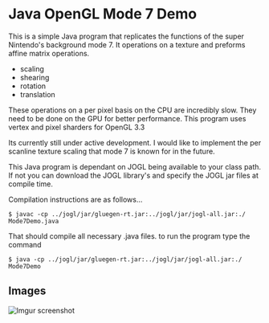
# Java OpenGL Mode 7 Demo
This is a simple Java program that replicates the functions of the super Nintendo's background mode 7.
It operations on a texture and preforms affine matrix operations.

* scaling
* shearing
* rotation
* translation

These operations on a per pixel basis on the CPU are incredibly slow. They need to be done on the GPU
for better performance. This program uses vertex and pixel sharders for OpenGL 3.3

Its currently still under active development. I would like to implement the per scanline texture scaling
that mode 7 is known for in the future.

This Java program is dependant on JOGL being available to your class path. If not you can download the JOGL
library's and specify the JOGL jar files at compile time.

Compilation instructions are as follows...

	$ javac -cp ../jogl/jar/gluegen-rt.jar:../jogl/jar/jogl-all.jar:./ Mode7Demo.java

That should compile all necessary .java files. to run the program type the command

	$ java -cp ../jogl/jar/gluegen-rt.jar:../jogl/jar/jogl-all.jar:./ Mode7Demo

## Images 
![Imgur](https://i.imgur.com/St0US0Q.gif)
screenshot
